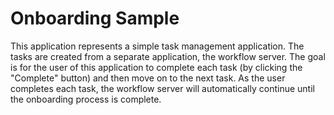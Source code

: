 # Onboarding Sample

This application represents a simple task management application.
The tasks are created from a separate application, the workflow server.
The goal is for the user of this application to complete each task (by clicking the "Complete" button) and then move on to the next task.
As the user completes each task, the workflow server will automatically continue until the onboarding process is complete.